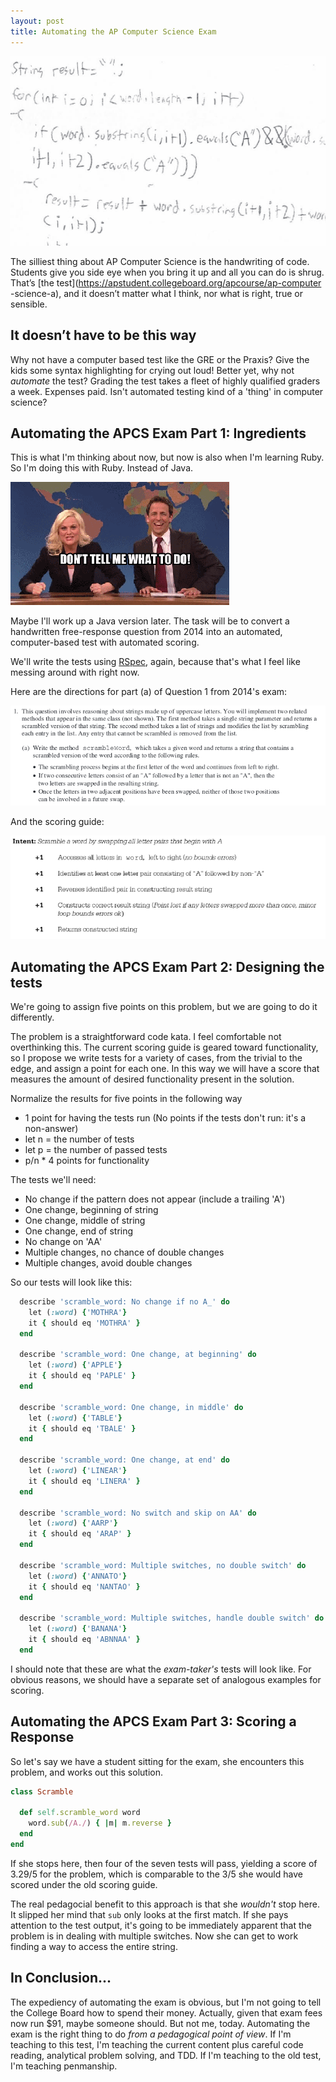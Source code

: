 ```yaml
---
layout: post
title: Automating the AP Computer Science Exam
---
```

![Handwritten code](/assets/handwriting.png)

The silliest thing about AP Computer Science is the handwriting of code. 
Students give you side eye when you bring it up and all you can do is shrug. 
That’s [the test](https://apstudent.collegeboard.org/apcourse/ap-computer
-science-a), and it doesn’t matter what I think, nor what is right, true or 
sensible.

It doesn’t have to be this way
------------------------------

Why not have a computer based test
like the GRE or the Praxis?  Give the kids some syntax highlighting for crying 
out loud!  Better yet, why not *automate* the test?  Grading the test takes a 
fleet of highly qualified graders a week.  Expenses paid. Isn't automated 
testing kind of a 'thing' in computer science?  

Automating the APCS Exam Part 1: Ingredients
--------------------------------------------

This is what I'm thinking about now, but now is also when I'm learning Ruby.
So I'm doing this with Ruby.  Instead of Java.

![Don't tell me what to do](/assets/dtmwtd.gif) 

Maybe I'll work up a Java version later.  The task will be to convert a 
handwritten free-response question from 2014 into an automated, computer-based 
test with automated scoring.

We'll write the tests using [RSpec](rspec.info), again, because that's what I
feel like messing around with right now. 

Here are the directions for part (a) of Question 1 from 
2014's exam:

![Question 1](/assets/directions_a.png)

And the scoring guide:

![Question 2](/assets/score_guide.png)

Automating the APCS Exam Part 2: Designing the tests
-----------------------------------------------------

We're going to assign five points on this problem, but we are going to do it 
differently.

The problem is a straightforward code kata. I feel comfortable not 
overthinking this.  The current scoring guide is geared toward functionality,
so I propose we write tests for a variety of cases, from the
trivial to the edge, and assign a point for each one.  In this way we will
have a score that measures the amount of desired functionality present in the
solution.  

Normalize the results for five points in the following way

  - 1 point for having the tests run (No points if the tests don't run: it's 
    a non-answer)
  - let n = the number of tests
  - let p = the number of passed tests
  - p/n * 4 points for functionality

The tests we'll need:

  - No change if the pattern does not appear (include a trailing 'A')
  - One change, beginning of string
  - One change, middle of string
  - One change, end of string
  - No change on 'AA'
  - Multiple changes, no chance of double changes
  - Multiple changes, avoid double changes

So our tests will look like this:

~~~ ruby
  describe 'scramble_word: No change if no A_' do
    let (:word) {'MOTHRA'}
    it { should eq 'MOTHRA' }
  end

  describe 'scramble_word: One change, at beginning' do
    let (:word) {'APPLE'}
    it { should eq 'PAPLE' }   
  end

  describe 'scramble_word: One change, in middle' do
    let (:word) {'TABLE'}
    it { should eq 'TBALE' }   
  end

  describe 'scramble_word: One change, at end' do
    let (:word) {'LINEAR'}
    it { should eq 'LINERA' }   
  end

  describe 'scramble_word: No switch and skip on AA' do
    let (:word) {'AARP'}
    it { should eq 'ARAP' }   
  end  
  
  describe 'scramble_word: Multiple switches, no double switch' do
    let (:word) {'ANNATO'}
    it { should eq 'NANTAO' }   
  end  
 
  describe 'scramble_word: Multiple switches, handle double switch' do
    let (:word) {'BANANA'}
    it { should eq 'ABNNAA' }   
  end  
~~~

I should note that these are what the *exam-taker's* tests will look like. For 
obvious reasons, we should have a separate set of analogous examples for 
scoring.  

Automating the APCS Exam Part 3: Scoring a Response
-----------------------------------------------------

So let's say we have a student sitting for the exam, she encounters this 
problem, and works out this solution.

~~~ ruby
class Scramble

  def self.scramble_word word
    word.sub(/A./) { |m| m.reverse }
  end
end
~~~

If she stops here, then four of the seven tests will pass, yielding a score of
3.29/5 for the problem, which is comparable to the 3/5 she would have scored
under the old scoring guide.   

The real pedagocial benefit to this approach is that she *wouldn't* stop here.
It slipped her mind that <code>sub</code> only looks at the first match.  If
she pays attention to the test output, it's going to be immediately apparent that the 
problem is in dealing with multiple switches.  Now she can get to work finding 
a way to access the entire string. 

In Conclusion...
----------------

The expediency of automating the exam is obvious, but I'm not going to tell the
College Board how to spend their money. Actually, given that exam fees now
run $91, maybe someone should.  But not me, today.  Automating the exam is the
right thing to do *from a pedagogical point of view*. If I'm teaching to this 
test, I'm teaching  the current content plus careful code reading, analytical 
problem solving, and TDD. If I'm teaching to the old test, I'm teaching
penmanship.
